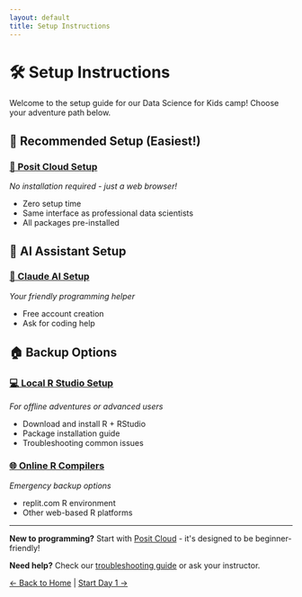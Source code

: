 ```yaml
---
layout: default
title: Setup Instructions
---
```


# 🛠️ Setup Instructions

Welcome to the setup guide for our Data Science for Kids camp! Choose your adventure path below.

## 🌟 Recommended Setup (Easiest!)

### [🔮 Posit Cloud Setup](posit-cloud-setup.md)
*No installation required - just a web browser!*
- Zero setup time
- Same interface as professional data scientists
- All packages pre-installed

## 🤖 AI Assistant Setup

### [💬 Claude AI Setup](claude-setup.md)
*Your friendly programming helper*
- Free account creation
- Ask for coding help

## 🏠 Backup Options

### [💻 Local R Studio Setup](local-rstudio-setup.md)
*For offline adventures or advanced users*
- Download and install R + RStudio
- Package installation guide
- Troubleshooting common issues

### [🌐 Online R Compilers](online-alternatives.md)
*Emergency backup options*
- replit.com R environment
- Other web-based R platforms

---

**New to programming?** Start with [Posit Cloud](posit-cloud-setup.md) - it's designed to be beginner-friendly!

**Need help?** Check our [troubleshooting guide](../resources/troubleshooting.md) or ask your instructor.

[← Back to Home](../) | [Start Day 1 →](../day01/)